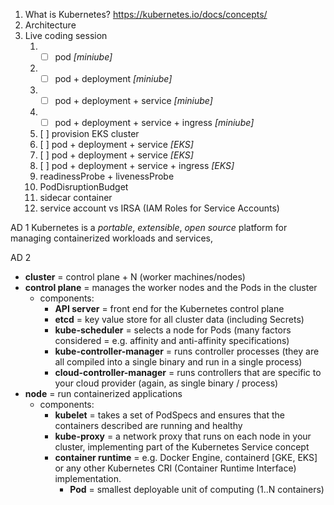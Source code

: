 1. What is Kubernetes?  https://kubernetes.io/docs/concepts/
2. Architecture
3. Live coding session
   1.  - [ ] pod _[miniube]_
   2.  - [ ] pod + deployment _[miniube]_
   3.  - [ ] pod + deployment + service _[miniube]_
   4.  - [ ] pod + deployment + service + ingress _[miniube]_
   5.  [ ] provision EKS cluster
   6. [ ] pod + deployment + service _[EKS]_
   7. [ ] pod + deployment + service _[EKS]_
   8. [ ] pod + deployment + service + ingress _[EKS]_
   9. readinessProbe + livenessProbe
   10. PodDisruptionBudget
   10. sidecar container
   11. service account vs IRSA (IAM Roles for Service Accounts)
   

AD 1
Kubernetes is a 
_portable_,
_extensible_,
_open source_
platform for managing containerized workloads and services,

AD 2
 * **cluster** = control plane + N (worker machines/nodes)
 * **control plane** = manages the worker nodes and the Pods in the cluster
   * components:
     * **API server** = front end for the Kubernetes control plane
     * **etcd** = key value store for all cluster data (including Secrets)
     * **kube-scheduler** = selects a node for Pods (many factors considered = e.g. affinity and anti-affinity specifications)
     * **kube-controller-manager** = runs controller processes (they are all compiled into a single binary and run in a single process)
     * **cloud-controller-manager** = runs controllers that are specific to your cloud provider (again, as single binary / process)
 * **node** = run containerized applications
    * components:
      * **kubelet** = takes a set of PodSpecs and ensures that the containers described are running and healthy
      * **kube-proxy** = a network proxy that runs on each node in your cluster, implementing part of the Kubernetes Service concept
      * **container runtime** = e.g. Docker Engine, containerd [GKE, EKS] or any other Kubernetes CRI (Container Runtime Interface) implementation.
        * **Pod** = smallest deployable unit of computing (1..N containers)

